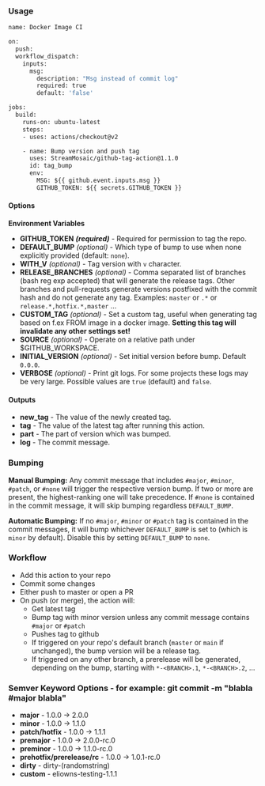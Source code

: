 ### Usage 

```Dockerfile
name: Docker Image CI

on:
  push:
  workflow_dispatch:
    inputs:
      msg:
        description: "Msg instead of commit log"
        required: true
        default: 'false'

jobs:
  build:
    runs-on: ubuntu-latest
    steps:
    - uses: actions/checkout@v2

    - name: Bump version and push tag
      uses: StreamMosaic/github-tag-action@1.1.0
      id: tag_bump
      env:
        MSG: ${{ github.event.inputs.msg }}
        GITHUB_TOKEN: ${{ secrets.GITHUB_TOKEN }}
```
#### Options

**Environment Variables**

- **GITHUB_TOKEN** **_(required)_** - Required for permission to tag the repo.
- **DEFAULT_BUMP** _(optional)_ - Which type of bump to use when none explicitly provided (default: `none`).
- **WITH_V** _(optional)_ - Tag version with `v` character.
- **RELEASE_BRANCHES** _(optional)_ - Comma separated list of branches (bash reg exp accepted) that will generate the release tags. Other branches and pull-requests generate versions postfixed with the commit hash and do not generate any tag. Examples: `master` or `.*` or `release.*,hotfix.*,master` ...
- **CUSTOM_TAG** _(optional)_ - Set a custom tag, useful when generating tag based on f.ex FROM image in a docker image. **Setting this tag will invalidate any other settings set!**
- **SOURCE** _(optional)_ - Operate on a relative path under $GITHUB_WORKSPACE.
- **INITIAL_VERSION** _(optional)_ - Set initial version before bump. Default `0.0.0`.
- **VERBOSE** _(optional)_ - Print git logs. For some projects these logs may be very large. Possible values are `true` (default) and `false`.

#### Outputs

- **new_tag** - The value of the newly created tag.
- **tag** - The value of the latest tag after running this action.
- **part** - The part of version which was bumped.
- **log** - The commit message.

### Bumping

**Manual Bumping:** Any commit message that includes `#major`, `#minor`, `#patch`, or `#none` will trigger the respective version bump. If two or more are present, the highest-ranking one will take precedence.
If `#none` is contained in the commit message, it will skip bumping regardless `DEFAULT_BUMP`.

**Automatic Bumping:** If no `#major`, `#minor` or `#patch` tag is contained in the commit messages, it will bump whichever `DEFAULT_BUMP` is set to (which is `minor` by default). Disable this by setting `DEFAULT_BUMP` to `none`.


### Workflow

- Add this action to your repo
- Commit some changes
- Either push to master or open a PR
- On push (or merge), the action will:
  - Get latest tag
  - Bump tag with minor version unless any commit message contains `#major` or `#patch`
  - Pushes tag to github
  - If triggered on your repo's default branch (`master` or `main` if unchanged), the bump version will be a release tag.
  - If triggered on any other branch, a prerelease will be generated, depending on the bump, starting with `*-<BRANCH>.1`, `*-<BRANCH>.2`, ...

### Semver Keyword Options - for example: git commit -m "blabla #major blabla"
- **major** - 1.0.0 -> 2.0.0
- **minor** - 1.0.0 -> 1.1.0
- **patch/hotfix** - 1.0.0 -> 1.1.1
- **premajor** - 1.0.0 -> 2.0.0-rc.0
- **preminor** - 1.0.0 -> 1.1.0-rc.0
- **prehotfix/prerelease/rc** - 1.0.0 -> 1.0.1-rc.0
- **dirty** - dirty-(randomstring)
- **custom** - eliowns-testing-1.1.1
